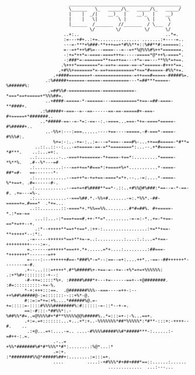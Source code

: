                             ___________________________________________
                            \______   \_   _____/\_   _____/\_   _____/
                            |    |  _/|    __)_  |    __)_  |    __)  
                            |    |   \|        \ |        \ |     \   
                            |______  /_______  //_______  / \___  /   
                                    \/        \/         \/      \/                                                                                            
                          ..+:..                                 ..*=.                              
                          :=---+#+..:+=................ .......:+----=..                            
                          ---=-***+%###-**+++==+*#%%**+::%##**#:======:.                            
                          =--=+*++%#%=---====---=--=+*%@%%%#%++*=======.                            
                          -:+=*++*=-====-====+++=-----=====*@*++%-====*.                            
                          -:###*=-=======**+==++==---+*=-==---**%%*=+==.                            
                         .%+++*========*=-==+=-====-==-=*======-#+++*==.                            
                        .+#%%+=======*=-==+==========*+==*#=====-#%%*+=.                            
                      .+####========+-==============-=++===#=====-#####%=.                          
                   .:%#####+======-=====-==========---*=##***=====-%######%:                        
                    .=##%%#-============-============-*===*==+=====+*%%%##=.                        
                   ..+####-=====-*-======---==========*+==-=##-====-**####+.                        
                 .:%#####+-===--=--==------==-==-=====#+-===-#+=====+*#######..                     
                 ..*#####-==--=-*=:-==--:.-====...===-*+=-====*=====-#%#####+..                     
                   ..-%%+:---:===......----+==----=====.-#-===*-====-#%%%#:.                        
                      %+=:-:..-+=-:..:=---=*===--===#%-...++==#=====-*#**=                          
               ..::..::--:...-=+=====-==-=**========*:...--.+*#=====-*#***.    ..:...=+:.           
             ..:........-..-===++=======-*+====-+==*:.........*=====-*%**%.   .#--%*---=#           
             .:..........:---==++==*#===*:+====+%+*...........*-====-##*=#-   ==-------*-           
             .:............--==++*=-+=+==-====*=*+.--..-=:....*-====-%*+==+. .#=------#-.           
             .:............--==+=+#%####**==*-.::..+#%%@#%###:*==--=-*-==-#. .+=---=%-.             
             .:............--===%##.*.-%%+#.......-=:.*%%*.-##-=====+=.#===*  .*+=...               
             ..::........::-====*+.*%%==%%.........#*#=##%. #+=====-*.:*==-==                       
               ...::...-:*===+===#.++-**=*.........-=-=:-*..+=-*+==-==*+=++--+.                     
               .:*--+++++**==+*+==*.:++-:.................:+=**+==-**+++++*--:*:.                   
            .-=-----++++++*==+**+=-=..:..........:....:.:...=*+==-+++++++++----:=-.                 
            =.------=+++++*===++.*+......=*+....:.........:##===-*+++++++*-------=++                
            =----:---++++++#==-*###%*-=*--:==--=+:....++*..-==--##++++++*--------=-#.               
           .+--...:::=++++*.#*%#####%+-+==-=--+=--+%*=+=+%%%%%%: .:+*%#+::::::::-+--:               
           -#-++=:::::*%+. :#####%###*+---+=------==+--+@########. :#=::::::::::-+=-%.              
           *-+:+++:::==.  .@#######%%%--===----=++-:--++%##%#####@-:=:::::::--::+%*-@.              
           #::=:=*+=:+%....*######%@.=-+=:::::=-::::#%%%%########%:#::::::-=-::*--+-=.              
           ==:-#:::-*##%%*:.-%##%%*#=..=@%%%%#+*#**%%%%%@@%#####%..*=:::=+-:-%...==+.               
           .+:=.=+:::::::...+...+*:+..-%%%%%%%*##*%%%%%*:*#**-:::+:-++++--#.    ..                  
            .:+@...=+:....-=.. ....-#%%%%#####%%#*#####***-:......:-=#++-:.=.                       
                      .-..=        +%%*#######%#*#*%%%**#*:........:%@*...:*                        
                      .=:+.        :*########%%@*#####%##+:........:=:::=+.                         
                      ....         ....:-+#%%%*#+##+###*==::......:......                           
                                           .............  ...:---...                                